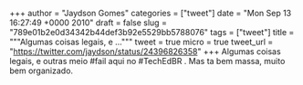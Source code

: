 
+++
author = "Jaydson Gomes"
categories = ["tweet"]
date = "Mon Sep 13 16:27:49 +0000 2010"
draft = false
slug = "789e01b2e0d34342b44def3b92e5529bb5788076"
tags = ["tweet"]
title = """Algumas coisas legais, e ..."""
tweet = true
micro = true
tweet_url = "https://twitter.com/jaydson/status/24396826358"
+++
Algumas coisas legais, e outras meio #fail aqui no #TechEdBR . Mas ta bem massa, muito bem organizado.

